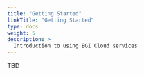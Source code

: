 ```yaml
---
title: "Getting Started"
linkTitle: "Getting Started"
type: docs
weight: 5
description: >
  Introduction to using EGI Cloud services
---
```


TBD
